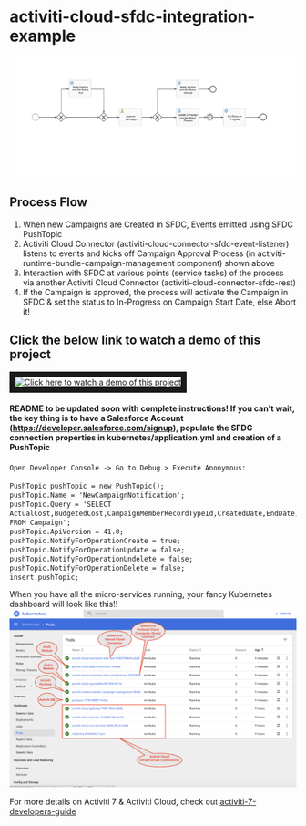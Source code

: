 # activiti-cloud-sfdc-integration-example

![Process Diagram](process-diagram.png)

## Process Flow

1. When new Campaigns are Created in SFDC, Events emitted using SFDC PushTopic 
2. Activiti Cloud Connector (activiti-cloud-connector-sfdc-event-listener) listens to events and kicks off Campaign Approval Process (in activiti-runtime-bundle-campaign-management component) shown above 
3. Interaction with SFDC at various points (service tasks) of the process via another Activiti Cloud Connector (activiti-cloud-connector-sfdc-rest) 
4. If the Campaign is approved, the process will activate the Campaign in SFDC & set the status to In-Progress on Campaign Start Date, else Abort it!

## Click the below link to watch a demo of this project
<a href="http://www.youtube.com/watch?feature=player_embedded&v=TKxS92CVkzE" target="_blank"><img src="https://img.youtube.com/vi/TKxS92CVkzE/0.jpg" alt="Click here to watch a demo of this project" width="240" height="180" border="10" /></a>

#### README to be updated soon with complete instructions! If you can't wait, the key thing is to have a Salesforce Account (https://developer.salesforce.com/signup), populate the SFDC connection properties in kubernetes/application.yml and creation of a PushTopic

```
Open Developer Console -> Go to Debug > Execute Anonymous:

PushTopic pushTopic = new PushTopic();
pushTopic.Name = 'NewCampaignNotification';
pushTopic.Query = 'SELECT ActualCost,BudgetedCost,CampaignMemberRecordTypeId,CreatedDate,EndDate,ExpectedResponse,ExpectedRevenue,Id,IsActive,NumberOfContacts,StartDate,Status,Type FROM Campaign';
pushTopic.ApiVersion = 41.0;
pushTopic.NotifyForOperationCreate = true;
pushTopic.NotifyForOperationUpdate = false;
pushTopic.NotifyForOperationUndelete = false;
pushTopic.NotifyForOperationDelete = false;
insert pushTopic;
```

When you have all the micro-services running, your fancy Kubernetes dashboard will look like this!!
![Kube Dashboard](kube-dashboard.png)


For more details on Activiti 7 & Activiti Cloud, check out [activiti-7-developers-guide](https://activiti.gitbooks.io/activiti-7-developers-guide/content/introduction.html)
